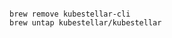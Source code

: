 <!--brew-remove-start-->
``` {.bash .hide-me}
```
```
brew remove kubestellar-cli
brew untap kubestellar/kubestellar
```
<!--brew-remove-end-->
